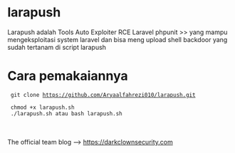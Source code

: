 # larapush

Larapush adalah Tools Auto Exploiter RCE Laravel phpunit >> yang mampu mengeksploitasi system laravel
dan bisa meng upload shell backdoor yang sudah tertanam di script larapush

# Cara pemakaiannya

<code><pre>
git clone https://github.com/Aryaalfahrezi010/larapush.git
<br>
chmod +x larapush.sh
<br>
./larapush.sh atau bash larapush.sh
</code></pre><br><br>
The official team blog --> https://darkclownsecurity.com
